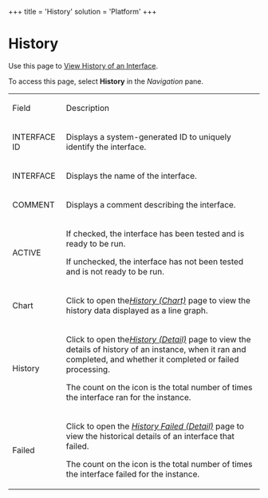 +++
title = 'History'
solution = 'Platform'
+++

# History

<div class="use">

Use this page to [View History of an
Interface](../Use_Cases/View_History_of_an_Interface.htm).

</div>

To access this page, select **History** in the *Navigation* pane.

<table>
<tbody>
<tr class="odd">
<td><p>Field</p></td>
<td><p>Description</p></td>
</tr>
<tr class="even">
<td><p>INTERFACE ID</p></td>
<td><p>Displays a system-generated ID to uniquely identify the interface.</p></td>
</tr>
<tr class="odd">
<td><p>INTERFACE</p></td>
<td><p>Displays the name of the interface.</p></td>
</tr>
<tr class="even">
<td><p>COMMENT</p></td>
<td><p>Displays a comment describing the interface.</p></td>
</tr>
<tr class="odd">
<td><p>ACTIVE</p></td>
<td><p>If checked, the interface has been tested and is ready to be run.</p>
<p>If unchecked, the interface has not been tested and is not ready to be run.</p></td>
</tr>
<tr class="even">
<td><p>Chart</p></td>
<td><p>Click to open the<em><a href="History_Chart.htm">History (Chart)</a></em> page to view the history data displayed as a line graph.</p></td>
</tr>
<tr class="odd">
<td><p>History</p></td>
<td><p>Click to open the<em><a href="History_Detail.htm">History (Detail)</a></em> page to view the details of history of an instance, when it ran and completed, and whether it completed or failed processing.</p>
<p>The count on the icon is the total number of times the interface ran for the instance.</p></td>
</tr>
<tr class="even">
<td><p>Failed</p></td>
<td><p>Click to open the <em><a href="History_Failed_Detail.htm">History Failed (Detail)</a></em> page to view the historical details of an interface that failed.</p>
<p>The count on the icon is the total number of times the interface failed for the instance.</p></td>
</tr>
</tbody>
</table>
